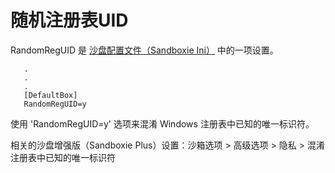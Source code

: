# 随机注册表UID

RandomRegUID 是 [沙盘配置文件（Sandboxie Ini）](SandboxieIni.md) 中的一项设置。

```
   .
   .
   .
   [DefaultBox]
   RandomRegUID=y
```

使用 'RandomRegUID=y' 选项来混淆 Windows 注册表中已知的唯一标识符。

相关的沙盘增强版（Sandboxie Plus）设置：沙箱选项 > 高级选项 > 隐私 > 混淆注册表中已知的唯一标识符

